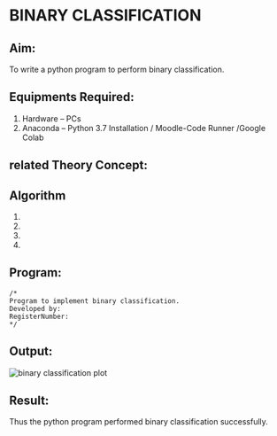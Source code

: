 # BINARY CLASSIFICATION
## Aim:
To write a python program to perform binary classification.

## Equipments Required:
1. Hardware – PCs
2. Anaconda – Python 3.7 Installation / Moodle-Code Runner /Google Colab

## related Theory Concept:

## Algorithm
1.
2.
3.
4.

## Program:
```
/*
Program to implement binary classification.
Developed by:
RegisterNumber:  
*/
```

## Output:
![binary classification plot](XXX.png)


## Result:
Thus the python program performed binary classification successfully.
